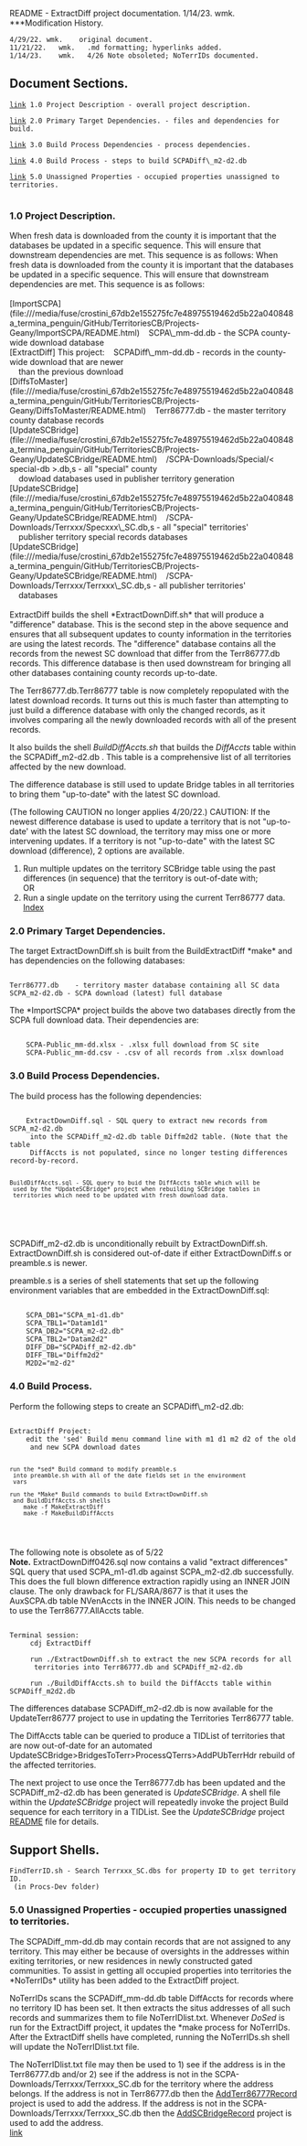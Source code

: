 <p>README - ExtractDiff project documentation.
	1/14/23.	wmk.
***Modification History.
<pre><code>4/29/22.	wmk.	original document.
11/21/22.   wmk.   .md formatting; hyperlinks added.
1/14/23.    wmk.   4/26 Note obsoleted; NoTerrIDs documented.
</code></pre>
<h2>Document Sections.</h2>
<pre><code><a href="#1.0">link</a> 1.0 Project Description - overall project description.<br>
<a href="#2.0">link</a> 2.0 Primary Target Dependencies. - files and dependencies for build.<br>
<a href="#3.0">link</a> 3.0 Build Process Dependencies - process dependencies.<br>
<a href="#4.0">link</a> 4.0 Build Process - steps to build SCPADiff\_m2-d2.db<br>
<a href="#5.0">link</a> 5.0 Unassigned Properties - occupied properties unassigned to territories.<br>
</code></pre>
<h3 id="1.0">1.0 Project Description.</h3>
When fresh data is downloaded from the county it is important that the databases
be updated in a specific sequence. This will ensure that downstream dependencies
are met. This sequence is as follows:
When fresh data is downloaded from the county it is important that the databases
be updated in a specific sequence. This will ensure that downstream dependencies
are met. This sequence is as follows:<br><br>
[ImportSCPA](file:///media/fuse/crostini_67db2e155275fc7e48975519462d5b22a040848a_termina_penguin/GitHub/TerritoriesCB/Projects-Geany/ImportSCPA/README.html)&nbsp;&nbsp;&nbsp;&nbsp;SCPA\_mm-dd.db - the SCPA county-wide download database<br>
[ExtractDiff] This project:&nbsp;&nbsp;&nbsp;&nbsp;SCPADiff\_mm-dd.db - records in the county-wide download that are newer<br>
&nbsp;&nbsp;&nbsp;&nbsp;than the previous download<br>
[DiffsToMaster](file:///media/fuse/crostini_67db2e155275fc7e48975519462d5b22a040848a_termina_penguin/GitHub/TerritoriesCB/Projects-Geany/DiffsToMaster/README.html)&nbsp;&nbsp;&nbsp;&nbsp;Terr86777.db - the master territory county database records<br>
[UpdateSCBridge](file:///media/fuse/crostini_67db2e155275fc7e48975519462d5b22a040848a_termina_penguin/GitHub/TerritoriesCB/Projects-Geany/UpdateSCBridge/README.html)&nbsp;&nbsp;&nbsp;&nbsp;/SCPA-Downloads/Special/< special-db >.db,s - all "special" county<br>
&nbsp;&nbsp;&nbsp;&nbsp;dowload databases used in publisher territory generation<br>
[UpdateSCBridge](file:///media/fuse/crostini_67db2e155275fc7e48975519462d5b22a040848a_termina_penguin/GitHub/TerritoriesCB/Projects-Geany/UpdateSCBridge/README.html)&nbsp;&nbsp;&nbsp;&nbsp;/SCPA-Downloads/Terrxxx/Specxxx\_SC.db,s - all "special" territories'<br>
&nbsp;&nbsp;&nbsp;&nbsp;publisher territory special records databases<br>
[UpdateSCBridge](file:///media/fuse/crostini_67db2e155275fc7e48975519462d5b22a040848a_termina_penguin/GitHub/TerritoriesCB/Projects-Geany/UpdateSCBridge/README.html)&nbsp;&nbsp;&nbsp;&nbsp;/SCPA-Downloads/Terrxxx/Terrxxx\_SC.db,s - all publisher territories'<br>
&nbsp;&nbsp;&nbsp;&nbsp;databases<br><br>
ExtractDiff builds the shell *ExtractDownDiff.sh* that will produce a
"difference" database. This is the second step in the above sequence and ensures
that all subsequent updates to county information in the territories are using
the latest records. The "difference" database contains all the records from the
newest SC download that differ from the Terr86777.db records. This difference
database is then used downstream for bringing all other databases containing
county records up-to-date.

The Terr86777.db.Terr86777 table is now completely repopulated with the
latest download records. It turns out this is much faster than attempting
to just build a difference database with only the changed records, as it
involves comparing all the newly downloaded records with all of the present
records.

It also builds the shell *BuildDiffAccts.sh* that builds the *DiffAccts*
table within the SCPADiff_m2-d2.db . This table is a comprehensive list
of all territories affected by the new download.

The difference database is still
used to update Bridge tables in all territories to bring them "up-to-date" with
the latest SC download.

(The following CAUTION  no longer applies 4/20/22.)
CAUTION: If the newest difference database is used to update a territory that is not "up-to-date' with the latest SC download, the territory may miss one or more intervening updates. If a territory is not "up-to-date" with the latest SC download (difference), 2 options are available.
1) Run multiple updates on the territory SCBridge table using the past differences (in sequence) that the territory is out-of-date with;<br>
OR
2) Run a single update on the territory using the current Terr86777 data.<br><a href="#IX">Index</a>
<h3 id="2.0">2.0 Primary Target Dependencies.</h3>
The target ExtractDownDiff.sh is built from the BuildExtractDiff *make* and has dependencies on the following databases:
<pre><code>
Terr86777.db	- territory master database containing all SC data
SCPA_m2-d2.db - SCPA download (latest) full database
</code></pre>
The *ImportSCPA* project builds the above two databases directly from the SCPA full download
data. Their dependencies are:
<pre><code>
	SCPA-Public_mm-dd.xlsx - .xlsx full download from SC site
	SCPA-Public_mm-dd.csv - .csv of all records from .xlsx download
</code></pre>

<h3 id="3.0">3.0 Build Process Dependencies.</h3>
The build process has the following dependencies:
<pre><code>
	ExtractDownDiff.sql - SQL query to extract new records from SCPA_m2-d2.db
	 into the SCPADiff_m2-d2.db table Diffm2d2 table. (Note that the table
	 DiffAccts is not populated, since no longer testing differences record-by-record.

	BuildDiffAccts.sql - SQL query to buid the DiffAccts table which will be
	 used by the *UpdateSCBridge* project when rebuilding SCBridge tables in 
	 territories which need to be updated with fresh download data.
</code></pre>	
SCPADiff\_m2-d2.db is unconditionally rebuilt by ExtractDownDiff.sh. ExtractDownDiff.sh
is considered out-of-date if either ExtractDownDiff.s or preamble.s is newer.

preamble.s is a series of shell statements that set up the following
environment variables that are embedded in the ExtractDownDiff.sql:
<pre><code>
	SCPA_DB1="SCPA_m1-d1.db"
	SCPA_TBL1="Datam1d1"
	SCPA_DB2="SCPA_m2-d2.db"
	SCPA_TBL2="Datam2d2"
	DIFF_DB="SCPADiff_m2-d2.db"
	DIFF_TBL="Diffm2d2"
	M2D2="m2-d2"
</code></pre>	
<h3 id="4.0">4.0 Build Process.</h3>
Perform the following steps to create an SCPADiff\_m2-d2.db:
<pre><code>
ExtractDiff Project:
	edit the 'sed' Build menu command line with m1 d1 m2 d2 of the old
	 and new SCPA download dates

	run the *sed* Build command to modify preamble.s
	 into preamble.sh with all of the date fields set in the environment
	 vars

	run the *Make* Build commands to build ExtractDownDiff.sh
	 and BuildDiffAccts.sh shells
		make -f MakeExtractDiff
		make -f MakeBuildDiffAccts
</code></pre>
The following note is obsolete as of 5/22<br>
**Note.** ExtractDownDiff0426.sql now contains a valid "extract differences" SQL
query that used SCPA\_m1-d1.db against SCPA\_m2-d2.db successfully. This does the
full blown difference extraction rapidly using an INNER JOIN clause. The only
drawback for FL/SARA/8677 is that it uses the AuxSCPA.db table NVenAccts in the
INNER JOIN. This needs to be changed to use the Terr86777.AllAccts table.
<pre><code>	
Terminal session:
	 cdj ExtractDiff
	 
	 run ./ExtractDownDiff.sh to extract the new SCPA records for all
	  territories into Terr86777.db and SCPADiff_m2-d2.db
	 
	 run ./BuildDiffAccts.sh to build the DiffAccts table within SCPADiff_m2d2.db
</code></pre>	
The differences database SCPADiff\_m2-d2.db is now available for the 
UpdateTerr86777 project to use in updating the Territories Terr86777 table.

The DiffAccts table can be queried to produce a TIDList of territories that are now
out-of-date for an automated UpdateSCBridge>BridgesToTerr>ProcessQTerrs>AddPUbTerrHdr rebuild of the affected territories.

The next project to use once the Terr86777.db has been updated and the SCPADiff_m2-d2.db
has been generated is *UpdateSCBridge*. A shell file within the *UpdateSCBridge* project
will repeatedly invoke the project Build sequence for each territory in a TIDList. See
the *UpdateSCBridge* project [README](file:///media/ubuntu/Windows/Users/Bill/Territories/FL/SARA/86777/Projects-Geany/UpdateSCBridge/README.html) file for details.
<h2>Support Shells.</h2>
<pre><code>FindTerrID.sh - Search Terrxxx_SC.dbs for property ID to get territory ID.
 (in Procs-Dev folder)
</code></pre>
<h3 id="5.0"> 5.0 Unassigned Properties - occupied properties unassigned to territories.</h3>
The SCPADiff_mm-dd.db may contain records that are not assigned to any territory.
This may either be because of oversights in the addresses within exiting territories,
or new residences in newly constructed gated communities. To assist in getting all
occupied properties into territories the *NoTerrIDs* utility has been added to
the ExtractDiff project.

NoTerrIDs scans the SCPADiff_mm-dd.db table DiffAccts for records where no territory
ID has been set. It then extracts the situs addresses of all such records and
summarizes them to file NoTerrIDlist.txt. Whenever *DoSed* is run for the ExtractDiff
project, it updates the \*make process for NoTerrIDs. After the ExtractDiff shells
have completed, running the NoTerrIDs.sh shell will update the NoTerrIDlist.txt
file.

The NoTerrIDlist.txt file may then be used to 1) see if the address is in the
Terr86777.db and/or 2) see if the address is not in the SCPA-Downloads/Terrxxx/Terrxxx_SC.db
for the territory where the address belongs. If the address is not in Terr86777.db
then the [AddTerr86777Record](file:///media/fuse/crostini_67db2e155275fc7e48975519462d5b22a040848a_termina_penguin/GitHub/TerritoriesCB/Projects-Geany/AddTerr86777Record/README.html) project is used to add the address. If the address is not in the
SCPA-Downloads/Terrxxx/Terrxxx_SC.db then the [AddSCBridgeRecord](file:///media/fuse/crostini_67db2e155275fc7e48975519462d5b22a040848a_termina_penguin/GitHub/TerritoriesCB/Projects-Geany/AddSCBridgeRecord/README.html)  project is used to add the address.
<br><a href="#IX">link<Index>

